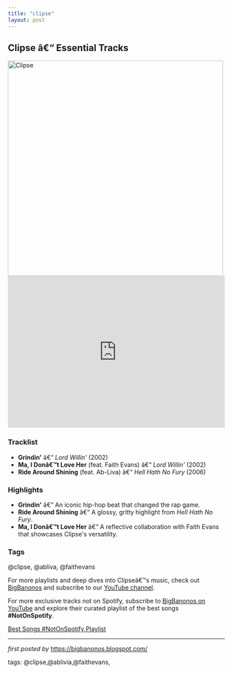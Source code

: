 ```yaml
---
title: "clipse"
layout: post
---
```

<h2>Clipse â€“ Essential Tracks</h2> <div > <img src="https://media.pitchfork.com/photos/599b1be007b7060c235260a1/master/pass/clipse-2.jpg" alt="Clipse" width="500" />
</div> <iframe src="https://open.spotify.com/embed/playlist/6DU1RxxlIDQyjqN7sIxief?utm_source=generator" width="100%" height="352" frameborder="0" allow="autoplay; clipboard-write; encrypted-media; fullscreen; picture-in-picture" loading="lazy"></iframe> <h3>Tracklist</h3>
<ul> <li><strong>Grindin'</strong> â€“ <em>Lord Willin'</em> (2002)</li> <li><strong>Ma, I Donâ€™t Love Her</strong> (feat. Faith Evans) â€“ <em>Lord Willin'</em> (2002)</li> <li><strong>Ride Around Shining</strong> (feat. Ab-Liva) â€“ <em>Hell Hath No Fury</em> (2006)</li>
</ul> <h3>Highlights</h3>
<ul> <li><strong>Grindin'</strong> â€“ An iconic hip-hop beat that changed the rap game.</li> <li><strong>Ride Around Shining</strong> â€“ A glossy, gritty highlight from <em>Hell Hath No Fury</em>.</li> <li><strong>Ma, I Donâ€™t Love Her</strong> â€“ A reflective collaboration with Faith Evans that showcases Clipse's versatility.</li>
</ul> <h3>Tags</h3>
<p>@clipse, @abliva, @faithevans</p> <p>For more playlists and deep dives into Clipseâ€™s music, check out <a href="https://bigbanonos.blogspot.com/" target="_blank">BigBanonos</a> and subscribe to our <a href="https://www.youtube.com/@BigBanonos" target="_blank">YouTube channel</a>.</p>


<!--Subscribe and Playlist Links-->
<div>
    <p>For more exclusive tracks not on Spotify, subscribe to <a href="https://www.youtube.com/@BigBanonos" target="_blank">BigBanonos on YouTube</a> and explore their curated playlist of the best songs <strong>#NotOnSpotify</strong>.</p>
    <p><a href="https://www.youtube.com/playlist?list=PLtuNtuTatqI0kFahUCbtbfenC_ET5O_tr" target="_blank">Best Songs #NotOnSpotify Playlist<br /></a></p></div>

<hr />

<p><em>first posted by</em> <a href="https://bigbanonos.blogspot.com/" rel="noopener" target="_new">https://bigbanonos.blogspot.com/</a></p>

<p>tags: @clipse,@ablivia,@faithevans,</p>
